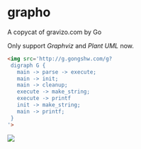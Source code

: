 # grapho
A copycat of gravizo.com by Go

Only support *Graphviz* and *Plant UML* now.

```html
<img src='http://g.gongshw.com/g?
 digraph G {
   main -> parse -> execute;
   main -> init;
   main -> cleanup;
   execute -> make_string;
   execute -> printf
   init -> make_string;
   main -> printf;
 }
'>
```

<img src='http://g.gongshw.com/g?%20%20digraph%20G%20{%20%20%20%20main%20-%3E%20parse%20-%3E%20execute;%20%20%20%20main%20-%3E%20init;%20%20%20%20main%20-%3E%20cleanup;%20%20%20%20execute%20-%3E%20make_string;%20%20%20%20execute%20-%3E%20printf%20%20%20%20init%20-%3E%20make_string;%20%20%20%20main%20-%3E%20printf;%20%20}'>
